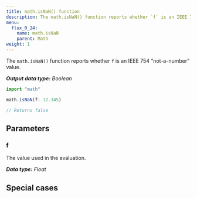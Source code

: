 ```yaml
---
title: math.isNaN() function
description: The math.isNaN() function reports whether `f` is an IEEE 754 “not-a-number” value.
menu:
  flux_0_24:
    name: math.isNaN
    parent: Math
weight: 1
---
```


The `math.isNaN()` function reports whether `f` is an IEEE 754 “not-a-number” value.

_**Output data type:** Boolean_

```js
import "math"

math.isNaN(f: 12.345)

// Returns false
```

## Parameters

### f
The value used in the evaluation.

_**Data type:** Float_

## Special cases
```js

```

